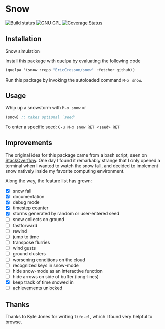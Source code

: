 # Snow

![Build status](https://travis-ci.org/EricCrosson/snow.svg) [![GNU GPL](http://img.shields.io/:license-gpl3-blue.svg)](http://www.gnu.org/licenses/gpl-3.0.html) [![Coverage Status](https://coveralls.io/repos/EricCrosson/snow/badge.svg?branch=master&service=github)](https://coveralls.io/github/EricCrosson/snow?branch=master)

## Installation

Snow simulation

Install this package with [quelpa](https://github.com/quelpa/quelpa) by
evaluating the following code

```lisp
(quelpa '(snow :repo "EricCrosson/snow" :fetcher github))
```

Run this package by invoking the autoloaded command `M-x snow`.

## Usage

Whip up a snowstorm with `M-x snow` or

```lisp
(snow) ;; takes optional `seed'
```

To enter a specific seed: `C-u M-x snow RET <seed> RET`

## Improvements

The original idea for this package came from a bash script, seen on
[StackOverflow](http://stackoverflow.com/questions/8608226/simulate-bash-snow-fall-script-in-ncurses-c). One
day I found it remarkably strange that I only opened a terminal when I wanted to
watch the snow fall, and decided to implement snow natively inside my favorite
computing environment.

Along the way, the feature list has grown:
- [x] snow fall
- [x] documentation
- [x] debug mode
- [x] timestep counter
- [x] storms generated by random or user-entered seed
- [ ] snow collects on ground
- [ ] fastforward
- [ ] rewind
- [ ] jump to time
- [ ] transpose flurries
- [ ] wind gusts
- [ ] ground clusters
- [ ] worsening conditions on the cloud
- [ ] recognized keys in snow-mode
- [ ] hide snow-mode as an interactive function
- [ ] hide arrows on side of buffer (long-lines)
- [x] keep track of time snowed in
- [ ] achievements unlocked

## Thanks

Thanks to Kyle Jones for writing `life.el`, which I found very helpful to browse.
